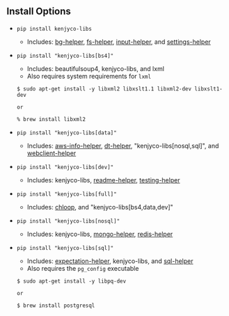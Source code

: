 [bg-helper]: https://github.com/kenjyco/bg-helper/blob/master/README.md
[aws-info-helper]: https://github.com/kenjyco/aws-info-helper/blob/master/README.md
[chloop]: https://github.com/kenjyco/chloop/blob/master/README.md
[dt-helper]: https://github.com/kenjyco/dt-helper/blob/master/README.md
[expectation-helper]: https://github.com/kenjyco/expectation-helper/blob/master/README.md
[fs-helper]: https://github.com/kenjyco/fs-helper/blob/master/README.md
[input-helper]: https://github.com/kenjyco/input-helper/blob/master/README.md
[mongo-helper]: https://github.com/kenjyco/mongo-helper/blob/master/README.md
[readme-helper]: https://github.com/kenjyco/readme-helper/blob/master/README.md
[redis-helper]: https://github.com/kenjyco/redis-helper/blob/master/README.md
[settings-helper]: https://github.com/kenjyco/settings-helper/blob/master/README.md
[sql-helper]: https://github.com/kenjyco/sql-helper/blob/master/README.md
[testing-helper]: https://github.com/kenjyco/testing-helper/blob/master/README.md
[webclient-helper]: https://github.com/kenjyco/webclient-helper/blob/master/README.md

## Install Options

- `pip install kenjyco-libs`
    - Includes: [bg-helper][], [fs-helper][], [input-helper][], and
      [settings-helper][]
- `pip install "kenjyco-libs[bs4]"`
    - Includes: beautifulsoup4, kenjyco-libs, and lxml
    - Also requires system requirements for `lxml`

    ```
    $ sudo apt-get install -y libxml2 libxslt1.1 libxml2-dev libxslt1-dev

    or

    % brew install libxml2
    ```
- `pip install "kenjyco-libs[data]"`
    - Includes: [aws-info-helper][], [dt-helper][], "kenjyco-libs[nosql,sql]",
      and [webclient-helper][]
- `pip install "kenjyco-libs[dev]"`
    - Includes: kenjyco-libs, [readme-helper][], [testing-helper][]
- `pip install "kenjyco-libs[full]"`
    - Includes: [chloop][], and "kenjyco-libs[bs4,data,dev]"
- `pip install "kenjyco-libs[nosql]"`
    - Includes: kenjyco-libs, [mongo-helper][], [redis-helper][]
- `pip install "kenjyco-libs[sql]"`
    - Includes: [expectation-helper][], kenjyco-libs, and [sql-helper][]
    - Also requires the `pg_config` executable

    ```
    $ sudo apt-get install -y libpq-dev

    or

    $ brew install postgresql
    ```
